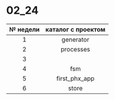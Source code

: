 # 02_24

| № недели | каталог с проектом |
| :------: | :----------------: |
|    1     |     generator      |
|    2     |     processes      |
|    3     |                    |
|    4     |        fsm         |
|    5     |    first_phx_app   |
|    6     |       store        |
